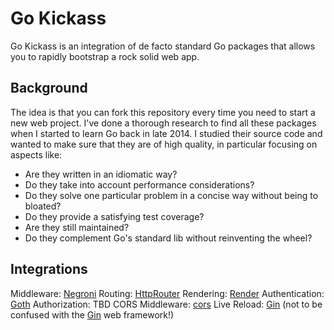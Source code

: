 # Go Kickass
Go Kickass is an integration of de facto standard Go packages that allows you to rapidly bootstrap a rock solid web app.

## Background
The idea is that you can fork this repository every time you need to start a new web project. I've done a thorough research to find all these packages when I started to learn Go back in late 2014. I studied their source code and wanted to make sure that they are of high quality, in particular focusing on aspects like:

* Are they written in an idiomatic way?
* Do they take into account performance considerations?
* Do they solve one particular problem in a concise way without being to bloated?
* Do they provide a satisfying test coverage?
* Are they still maintained?
* Do they complement Go's standard lib without reinventing the wheel?

## Integrations

Middleware: [Negroni](https://github.com/codegangsta/negroni)
Routing: [HttpRouter](https://github.com/julienschmidt/httprouter)
Rendering: [Render](https://github.com/unrolled/render)
Authentication: [Goth](https://github.com/markbates/goth)
Authorization: TBD
CORS Middleware: [cors](https://github.com/fasterness/cors)
Live Reload: [Gin](https://github.com/codegangsta/gin) (not to be confused with the [Gin](https://github.com/gin-gonic/gin) web framework!)
